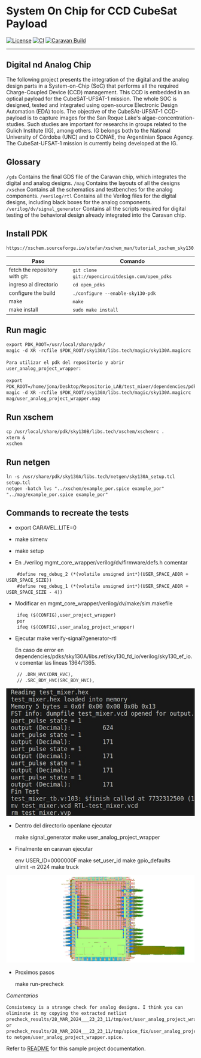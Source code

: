 # System On Chip for CCD CubeSat Payload

[![License](https://img.shields.io/badge/License-Apache%202.0-blue.svg)](https://opensource.org/licenses/Apache-2.0) [![CI](https://github.com/efabless/caravel_user_project_analog/actions/workflows/user_project_ci.yml/badge.svg)](https://github.com/efabless/caravel_user_project_analog/actions/workflows/user_project_ci.yml) [![Caravan Build](https://github.com/efabless/caravel_user_project_analog/actions/workflows/caravan_build.yml/badge.svg)](https://github.com/efabless/caravel_user_project_analog/actions/workflows/caravan_build.yml)

---

## Digital nd Analog Chip

The following project presents the integration of the digital and the analog design parts in a System-on-Chip (SoC) that performs all the required Charge-Coupled Device (CCD) management. This CCD is embedded in an optical payload for the CubeSAT-UFSAT-1 mission. The whole SOC is designed, tested and integrated using open-source Electronic Design Automation (EDA) tools. The objective of the CubeSAt-UFSAT-1 CCD-payload is to capture images for the San Roque Lake's algae-concentration-studies. Such studies are important for researchs in groups related to the Gulich Institute (IG), among others. IG belongs both to the National University of Córdoba (UNC) and to CONAE, the Argentinian Space Agency. The CubeSat-UFSAT-1 mission is currently being developed at the IG.

## Glossary
`/gds` Contains the final GDS file of the Caravan chip, which integrates the digital and analog designs.
`/mag` Contains the layouts of all the designs
`/xschem` Contains all the schematics and testbenches for the analog components.
`/verilog/rtl` Contains all the Verilog files for the digital designs, including black boxes for the analog components.
`/verilog/dv/signal_generator` Contains all the scripts required for digital testing of the behavioral design already integrated into the Caravan chip.


## Install PDK

    https://xschem.sourceforge.io/stefan/xschem_man/tutorial_xschem_sky130.html

| Paso                                       | Comando                                              |
|--------------------------------------------|------------------------------------------------------|
| fetch the repository with git:             | `git clone git://opencircuitdesign.com/open_pdks`    |
| ingreso al directorio                      | `cd open_pdks`                                       |
| configure the build                        | `./configure --enable-sky130-pdk`                    |
| make                                       | `make`                                               |
| make install                               | `sudo make install`                                  |

## Run magic

    export PDK_ROOT=/usr/local/share/pdk/
    magic -d XR -rcfile $PDK_ROOT/sky130A/libs.tech/magic/sky130A.magicrc

    Para utilizar el pdk del repositorio y abrir user_analog_project_wrapper:

    export PDK_ROOT=/home/jona/Desktop/Repositorio_LAB/test_mixer/dependencies/pdks/
    magic -d XR -rcfile $PDK_ROOT/sky130A/libs.tech/magic/sky130A.magicrc mag/user_analog_project_wrapper.mag




## Run xschem

    cp /usr/local/share/pdk/sky130B/libs.tech/xschem/xschemrc .
    xterm &
    xschem

## Run netgen

    ln -s /usr/share/pdk/sky130A/libs.tech/netgen/sky130A_setup.tcl setup.tcl
    netgen -batch lvs "../xschem/example_por.spice example_por" "../mag/example_por.spice example_por"
    

## Commands to recreate the tests

- export CARAVEL_LITE=0

- make simenv

- make setup


- En ./verilog mgmt_core_wrapper/verilog/dv/firmware/defs.h comentar

```
    #define reg_debug_2 (*(volatile unsigned int*)(USER_SPACE_ADDR + USER_SPACE_SIZE))
    #define reg_debug_1 (*(volatile unsigned int*)(USER_SPACE_ADDR + USER_SPACE_SIZE - 4))    
```
- Modificar en mgmt_core_wrapper/verilog/dv/make/sim.makefile  

```
	ifeq ($(CONFIG),user_project_wrapper)
	por
    ifeq ($(CONFIG),user_analog_project_wrapper)
```


- Ejecutar make verify-signal?generator-rtl

	En caso de error en dependencies/pdks/sky130A/libs.ref/sky130_fd_io/verilog/sky130_ef_io.v comentar las lineas 1364/1365.
```	
	// .DRN_HVC(DRN_HVC),
	// .SRC_BDY_HVC(SRC_BDY_HVC),
```
![verify-test_mixer-rtl](docs/images/img_1.jpg)

- Dentro del directorio openlane ejecutar

	make signal_generator
	make user_analog_project_wrapper

- Finalmente en caravan ejecutar

	env USER_ID=0000000F make set_user_id 
	make gpio_defaults  
	ulimit -n 2024
	make truck

![caravan](docs/images/Caravan.jpg)

- Proximos pasos

	make run-precheck

_Comentarios_

```
Consistency is a strange check for analog designs. I think you can eliminate it my copying the extracted netlist precheck_results/28_MAR_2024___23_23_11/tmp/ext/user_analog_project_wrapper.gds.spice or precheck_results/28_MAR_2024___23_23_11/tmp/spice_fix/user_analog_project_wrapper.spice to netgen/user_analog_project_wrapper.spice.
```

Refer to [README](docs/source/index.rst) for this sample project documentation. 
